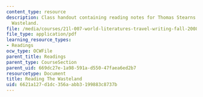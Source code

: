 ```yaml
---
content_type: resource
description: Class handout containing reading notes for Thomas Stearns Eliot's The
  Wasteland.
file: /media/courses/21l-007-world-literatures-travel-writing-fall-2008/6621a127d1dc356aabb3199883c8737b_thewasteland_1.pdf
file_type: application/pdf
learning_resource_types:
- Readings
ocw_type: OCWFile
parent_title: Readings
parent_type: CourseSection
parent_uid: 669dc27e-1a98-591a-d550-47faea6ed2b7
resourcetype: Document
title: Reading The Wasteland
uid: 6621a127-d1dc-356a-abb3-199883c8737b
---
```

